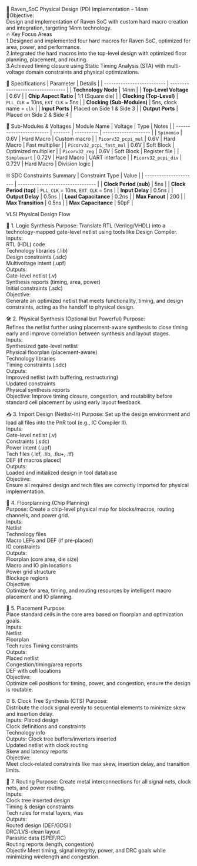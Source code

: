 
🚀 Raven_SoC Physical Design (PD) Implementation – 14nm  
📌Objective:  
Design and implementation of Raven SoC with custom hard macro creation and integration, targeting 14nm technology.  
🔥 Key Focus Areas  
1.Designed and implemented four hard macros for Raven SoC, optimized for area, power, and performance.  
2.Integrated the hard macros into the top-level design with optimized floor planning, placement, and routing.  
3.Achieved timing closure using Static Timing Analysis (STA) with multi-voltage domain constraints and physical optimizations.


🧪 Specifications
| Parameter                  | Details                           |
| -------------------------- | --------------------------------- |
| **Technology Node**        | 14nm                              |
| **Top-Level Voltage**      | 0.6V                              |
| **Chip Aspect Ratio**      | 1:1 (Square die)                  |
| **Clocking (Top-Level)**   | `PLL_CLK` = 10ns, `EXT_CLK` = 5ns |
| **Clocking (Sub-Modules)** | 5ns, clock name = `clk`           |
| **Input Ports**            | Placed on Side 1 & Side 3         |
| **Output Ports**           | Placed on Side 2 & Side 4         |


🧩 Sub-Modules & Voltages
| Module Name              | Voltage | Type       | Notes                |
| ------------------------ | ------- | ---------- | -------------------- |
| `Spimemio`               | 0.6V    | Hard Macro | Custom macro         |
| `Picorv32_pcpi_mul`      | 0.6V    | Hard Macro | Fast multiplier      |
| `Picorv32_pcpi_fast_mul` | 0.6V    | Soft Block | Optimized multiplier |
| `Picorv32_reg`           | 0.6V    | Soft Block | Register file        |
| `Simpleuart`             | 0.72V   | Hard Macro | UART interface       |
| `Picorv32_pcpi_div`      | 0.72V   | Hard Macro | Division logic       |


⛓️ SDC Constraints Summary
| Constraint Type        | Value                             |
| ---------------------- | --------------------------------- |
| **Clock Period (sub)** | 5ns                               |
| **Clock Period (top)** | `PLL_CLK` = 10ns, `EXT_CLK` = 5ns |
| **Input Delay**        | 0.5ns                             |
| **Output Delay**       | 0.5ns                             |
| **Load Capacitance**   | 0.2ns                             |
| **Max Fanout**         | 200                               |
| **Max Transition**     | 0.5ns                             |
| **Max Capacitance**    | 50pF                              |


VLSI Physical Design Flow

🧠 1. Logic Synthesis
Purpose:
Translate RTL (Verilog/VHDL) into a technology-mapped gate-level netlist using tools like Design Compiler.  
Inputs:  
RTL (HDL) code  
Technology libraries (.lib)  
Design constraints (.sdc)  
Multivoltage intent (.upf)  
Outputs:  
Gate-level netlist (.v)  
Synthesis reports (timing, area, power)  
Initial constraints (.sdc)  
Objective:  
Generate an optimized netlist that meets functionality, timing, and design constraints, acting as the handoff to physical design.

🛠️ 2. Physical Synthesis (Optional but Powerful)
Purpose:  
Refines the netlist further using placement-aware synthesis to close timing early and improve correlation between synthesis and layout stages.  
Inputs:  
Synthesized gate-level netlist  
Physical floorplan (placement-aware)  
Technology libraries  
Timing constraints (.sdc)  
Outputs:  
Improved netlist (with buffering, restructuring)  
Updated constraints  
Physical synthesis reports  
Objective:
Improve timing closure, congestion, and routability before standard cell placement by using early layout feedback.

📥 3. Import Design (Netlist-In)
Purpose:
Set up the design environment and load all files into the PnR tool (e.g., IC Compiler II).  
Inputs:  
Gate-level netlist (.v)  
Constraints (.sdc)  
Power intent (.upf)  
Tech files (.lef, .lib, .tlu+, .tf)  
DEF (if macros placed)  
Outputs:  
Loaded and initialized design in tool database  
Objective:   
Ensure all required design and tech files are correctly imported for physical implementation.

🧱 4. Floorplanning (Chip Planning)  
Purpose:
Create a chip-level physical map for blocks/macros, routing channels, and power grid.  
Inputs:  
Netlist  
Technology files  
Macro LEFs and DEF (if pre-placed)  
IO constraints  
Outputs:  
Floorplan (core area, die size)  
Macro and IO pin locations  
Power grid structure  
Blockage regions  
Objective:  
Optimize for area, timing, and routing resources by intelligent macro placement and IO planning.  

🧩 5. Placement
Purpose:  
Place standard cells in the core area based on floorplan and optimization goals.  
Inputs:  
Netlist  
Floorplan  
Tech rules 
Timing constraints  
Outputs:  
Placed netlist  
Congestion/timing/area reports  
DEF with cell locations  
Objective:  
Optimize cell positions for timing, power, and congestion; ensure the design is routable.

⏰ 6. Clock Tree Synthesis (CTS)
Purpose:  
Distribute the clock signal evenly to sequential elements to minimize skew and insertion delay.  
Inputs: 
Placed design  
Clock definitions and constraints  
Technology info  
Outputs: 
Clock tree buffers/inverters inserted  
Updated netlist with clock routing  
Skew and latency reports  
Objective:  
Meet clock-related constraints like max skew, insertion delay, and transition limits.

🔗 7. Routing
Purpose:
Create metal interconnections for all signal nets, clock nets, and power routing.  
Inputs:  
Clock tree inserted design  
Timing & design constraints  
Tech rules for metal layers, vias  
Outputs:  
Routed design (DEF/GDSII)  
DRC/LVS-clean layout  
Parasitic data (SPEF/RC)  
Routing reports (length, congestion)  
Objectiv
Meet timing, signal integrity, power, and DRC goals while minimizing wirelength and congestion.  






